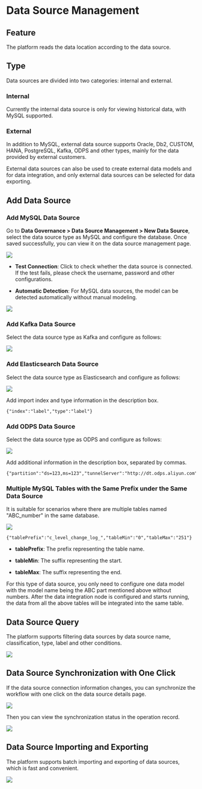 # Data Source Management

## Feature

The platform reads the data location according to the data source.

## Type

Data sources are divided into two categories: internal and external.

### Internal

Currently the internal data source is only for viewing historical data, with MySQL supported.

### External

In addition to MySQL, external data source supports Oracle, Db2, CUSTOM, HANA, PostgreSQL, Kafka, ODPS and other types, mainly for the data provided by external customers.

External data sources can also be used to create external data models and for data integration, and only external data sources can be selected for data exporting.

## Add Data Source

### Add MySQL Data Source

Go to **Data Governance > Data Source Management > New Data Source**, select the data source type as MySQL and configure the database. Once saved successfully, you can view it on the data source management page.

![](http://terminus-paas.oss-cn-hangzhou.aliyuncs.com/paas-doc/2022/02/16/6db2922a-fbdd-4d29-8b3f-32ccc08bc64f.png)

* **Test Connection**: Click to check whether the data source is connected. If the test fails, please check the username, password and other configurations.

* **Automatic Detection**: For MySQL data sources, the model can be detected automatically without manual modeling.

![](http://terminus-paas.oss-cn-hangzhou.aliyuncs.com/paas-doc/2022/02/16/3ba876e9-88bf-4fa8-88fe-7fff6c286144.png)

### Add Kafka Data Source

Select the data source type as Kafka and configure as follows:

![](http://terminus-paas.oss-cn-hangzhou.aliyuncs.com/paas-doc/2022/02/16/78c21f07-a2a6-4f11-b262-22b07a48786d.png)

### Add Elasticsearch Data Source

Select the data source type as Elasticsearch and configure as follows:

![](http://terminus-paas.oss-cn-hangzhou.aliyuncs.com/paas-doc/2022/02/16/09728b41-fb3c-4cd7-b424-83a350481725.png)

Add import index and type information in the description box.

```
{"index":"label","type":"label"}
```

### Add ODPS Data Source

Select the data source type as ODPS and configure as follows:

![](http://terminus-paas.oss-cn-hangzhou.aliyuncs.com/paas-doc/2022/02/16/ebf229bf-e5e7-437e-9b07-d0cf85d0a180.png)

Add additional information in the description box, separated by commas.

```
{"partition":"ds=123,ms=123","tunnelServer":"http://dt.odps.aliyun.com"}
```

### Multiple MySQL Tables with the Same Prefix under the Same Data Source

It is suitable for scenarios where there are multiple tables named "ABC_number" in the same database.

![](http://terminus-paas.oss-cn-hangzhou.aliyuncs.com/paas-doc/2022/02/16/d8394cee-0cbf-4862-8766-721a1681a314.png)

```
{"tablePrefix":"c_level_change_log_","tableMin":"0","tableMax":"251"}
```

* **tablePrefix**: The prefix representing the table name.

* **tableMin**: The suffix representing the start.

* **tableMax**: The suffix representing the end.

For this type of data source, you only need to configure one data model with the model name being the ABC part mentioned above without numbers. After the data integration node is configured and starts running, the data from all the above tables will be integrated into the same table.

## Data Source Query

The platform supports filtering data sources by data source name, classification, type, label and other conditions.

![](http://terminus-paas.oss-cn-hangzhou.aliyuncs.com/paas-doc/2022/02/16/1db1e74e-e3a9-4ff2-8174-0e1aba25cd0a.png)

## Data Source Synchronization with One Click

If the data source connection information changes, you can synchronize the workflow with one click on the data source details page.

![](http://terminus-paas.oss-cn-hangzhou.aliyuncs.com/paas-doc/2022/02/16/98f68573-3fe8-4d0a-ab38-f2660642ec3d.png)

Then you can view the synchronization status in the operation record.

![](http://terminus-paas.oss-cn-hangzhou.aliyuncs.com/paas-doc/2022/02/16/84e4848c-35d0-4c1c-b8e2-613d91bfbf08.png)

## Data Source Importing and Exporting

The platform supports batch importing and exporting of data sources, which is fast and convenient.

![](http://terminus-paas.oss-cn-hangzhou.aliyuncs.com/paas-doc/2022/02/16/4b57e2d5-dbd4-4610-aa9b-f3609f62fd35.png)
